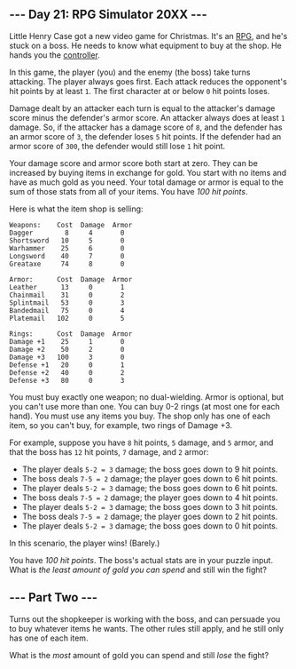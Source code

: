 --- Day 21: RPG Simulator 20XX ---
----------------------------------

Little <span
title="The sky above the battle is the color of television, tuned to a dead channel.">Henry
Case</span> got a new video game for Christmas. It's an
[RPG](https://en.wikipedia.org/wiki/Role-playing_video_game), and he's
stuck on a boss. He needs to know what equipment to buy at the shop. He
hands you the
[controller](https://en.wikipedia.org/wiki/Game_controller).

In this game, the player (you) and the enemy (the boss) take turns
attacking. The player always goes first. Each attack reduces the
opponent's hit points by at least `1`. The first character at or below
`0` hit points loses.

Damage dealt by an attacker each turn is equal to the attacker's damage
score minus the defender's armor score. An attacker always does at least
`1` damage. So, if the attacker has a damage score of `8`, and the
defender has an armor score of `3`, the defender loses `5` hit points.
If the defender had an armor score of `300`, the defender would still
lose `1` hit point.

Your damage score and armor score both start at zero. They can be
increased by buying items in exchange for gold. You start with no items
and have as much gold as you need. Your total damage or armor is equal
to the sum of those stats from all of your items. You have *100 hit
points*.

Here is what the item shop is selling:

    Weapons:    Cost  Damage  Armor
    Dagger        8     4       0
    Shortsword   10     5       0
    Warhammer    25     6       0
    Longsword    40     7       0
    Greataxe     74     8       0

    Armor:      Cost  Damage  Armor
    Leather      13     0       1
    Chainmail    31     0       2
    Splintmail   53     0       3
    Bandedmail   75     0       4
    Platemail   102     0       5

    Rings:      Cost  Damage  Armor
    Damage +1    25     1       0
    Damage +2    50     2       0
    Damage +3   100     3       0
    Defense +1   20     0       1
    Defense +2   40     0       2
    Defense +3   80     0       3

You must buy exactly one weapon; no dual-wielding. Armor is optional,
but you can't use more than one. You can buy 0-2 rings (at most one for
each hand). You must use any items you buy. The shop only has one of
each item, so you can't buy, for example, two rings of Damage +3.

For example, suppose you have `8` hit points, `5` damage, and `5` armor,
and that the boss has `12` hit points, `7` damage, and `2` armor:

-   The player deals `5-2 = 3` damage; the boss goes down to 9 hit
    points.
-   The boss deals `7-5 = 2` damage; the player goes down to 6 hit
    points.
-   The player deals `5-2 = 3` damage; the boss goes down to 6 hit
    points.
-   The boss deals `7-5 = 2` damage; the player goes down to 4 hit
    points.
-   The player deals `5-2 = 3` damage; the boss goes down to 3 hit
    points.
-   The boss deals `7-5 = 2` damage; the player goes down to 2 hit
    points.
-   The player deals `5-2 = 3` damage; the boss goes down to 0 hit
    points.

In this scenario, the player wins! (Barely.)

You have *100 hit points*. The boss's actual stats are in your puzzle
input. What is *the least amount of gold you can spend* and still win
the fight?

--- Part Two ---
----------------

Turns out the shopkeeper is working with the boss, and can persuade you
to buy whatever items he wants. The other rules still apply, and he
still only has one of each item.

What is the *most* amount of gold you can spend and still *lose* the
fight?
